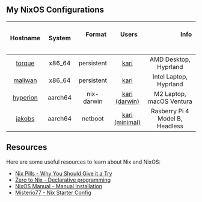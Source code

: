 ## My NixOS Configurations
| &nbsp; &nbsp; Hostname  &nbsp; &nbsp; | &nbsp; &nbsp; System &nbsp; &nbsp; | &nbsp; &nbsp; Format &nbsp; &nbsp; | &nbsp; &nbsp; Users &nbsp; &nbsp; |  &nbsp; &nbsp; &nbsp; &nbsp; &nbsp; &nbsp; &nbsp; &nbsp; &nbsp; &nbsp; &nbsp; &nbsp; &nbsp; &nbsp; &nbsp; &nbsp; &nbsp; &nbsp; &nbsp; &nbsp; &nbsp; &nbsp; &nbsp; &nbsp; Info  &nbsp; &nbsp; &nbsp; &nbsp; &nbsp; &nbsp; &nbsp; &nbsp; &nbsp; &nbsp; &nbsp; &nbsp; &nbsp; &nbsp; &nbsp; &nbsp; &nbsp; &nbsp; &nbsp; &nbsp; &nbsp; &nbsp; &nbsp; &nbsp;
| :-: | :-: | :-: | :-: | :-:
[torque](nixosConfigurations/torque/default.nix)  | x86_64  | persistent   | [kari](home-manager/users/kari/default.nix)  | AMD Desktop, Hyprland
[maliwan](nixosConfigurations/maliwan/default.nix) | x86_64  | persistent   | [kari](home-manager/users/kari/default.nix)  | Intel Laptop, Hyprland
[hyperion](nixosConfigurations/hyperion/default.nix) | aarch64  | nix-darwin | [kari (darwin)](home-manager/users/kari/darwin.nix)  | M2 Laptop, macOS Ventura
[jakobs](nixosConfigurations/jakobs/default.nix) | aarch64  | netboot | [kari (minimal)](home-manager/users/kari/minimal.nix)  | Rasberry Pi 4 Model B, Headless

## Resources
Here are some useful resources to learn about Nix and NixOS:

- [Nix Pills - Why You Should Give it a Try](https://nixos.org/guides/nix-pills/why-you-should-give-it-a-try.html)
- [Zero to Nix - Declarative programming](https://zero-to-nix.com/concepts/declarative)
- [NixOS Manual - Manual Installation](https://nixos.org/manual/nixos/stable/index.html#sec-installation-manual)
- [Misterio77 - Nix Starter Config](https://github.com/Misterio77/nix-starter-configs)
